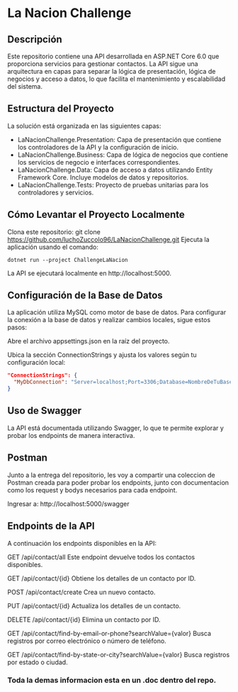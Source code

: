 # La Nacion Challenge
## Descripción
Este repositorio contiene una API desarrollada en ASP.NET Core 6.0 que proporciona servicios para gestionar contactos. La API sigue una arquitectura en capas para separar la lógica de presentación, lógica de negocios y acceso a datos, lo que facilita el mantenimiento y escalabilidad del sistema.

## Estructura del Proyecto
La solución está organizada en las siguientes capas:

- LaNacionChallenge.Presentation: Capa de presentación que contiene los controladores de la API y la configuración de inicio.
- LaNacionChallenge.Business: Capa de lógica de negocios que contiene los servicios de negocio e interfaces correspondientes.
- LaNacionChallenge.Data: Capa de acceso a datos utilizando Entity Framework Core. Incluye modelos de datos y repositorios.
- LaNacionChallenge.Tests: Proyecto de pruebas unitarias para los controladores y servicios.

## Cómo Levantar el Proyecto Localmente
Clona este repositorio: git clone https://github.com/luchoZuccolo96/LaNacionChallenge.git
Ejecuta la aplicación usando el comando: 
```
dotnet run --project ChallengeLaNacion
```
La API se ejecutará localmente en http://localhost:5000.

## Configuración de la Base de Datos
La aplicación utiliza MySQL como motor de base de datos. Para configurar la conexión a la base de datos y realizar cambios locales, sigue estos pasos:

Abre el archivo appsettings.json en la raíz del proyecto.

Ubica la sección ConnectionStrings y ajusta los valores según tu configuración local:

```json
"ConnectionStrings": {
  "MyDbConnection": "Server=localhost;Port=3306;Database=NombreDeTuBaseDeDatos;Uid=TuUsuario;Pwd=TuContraseña;"
}
```

## Uso de Swagger
La API está documentada utilizando Swagger, lo que te permite explorar y probar los endpoints de manera interactiva.

## Postman
Junto a la entrega del repositorio, les voy a compartir una coleccion de Postman creada para poder probar los endpoints, junto con documentacion como los request y bodys necesarios para cada endpoint.

Ingresar a: http://localhost:5000/swagger
## Endpoints de la API
A continuación los endpoints disponibles en la API:

GET /api/contact/all
Este endpoint devuelve todos los contactos disponibles.

GET /api/contact/{id}
Obtiene los detalles de un contacto por ID.

POST /api/contact/create
Crea un nuevo contacto.

PUT /api/contact/{id}
Actualiza los detalles de un contacto.

DELETE /api/contact/{id}
Elimina un contacto por ID.

GET /api/contact/find-by-email-or-phone?searchValue={valor}
Busca registros por correo electrónico o número de teléfono.

GET /api/contact/find-by-state-or-city?searchValue={valor}
Busca registros por estado o ciudad.

### Toda la demas informacion esta en un .doc dentro del repo.
